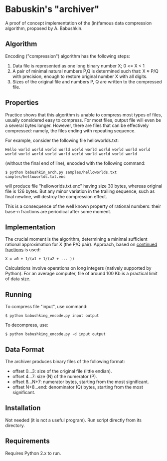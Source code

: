 Babuskin's "archiver"
=====================
A proof of concept implementation of the (in)famous data compression algorithm, proposed by A. Babushkin.

Algorithm
---------
Encoding ("compression") algorithm has the following steps:

1.  Data file is represented as one long binary number X; 0 <= X < 1
2.  A pair of minimal natural numbers P,Q is determined such that:
    X ≈ P/Q
    with precision, enough to restore original number X with all digits.
3.  Sizes of the original file and numbers P, Q are written to the compressed file.

Properties
----------
Practice shows that this algorithm is unable to compress most types of files, usually considered easy to compress. For most files, output file will even be a several bytes longer. However, there are files that can be effectively compressed: namely, the files ending with repeating sequence.

For example, consider the following file helloworlds.txt:

    Hello world world world world world world world world world world world world world world world world world world world world 

(without the final end of line), encoded with the following command:

    $ python babushkin_arch.py samples/helloworlds.txt samples/helloworlds.txt.enc

will produce file "helloworlds.txt.enc" having size 30 bytes, whereas original file is 126 bytes.
But any minor variation in the trailing sequence, such as final newline, will destroy the compression effect.

This is a consequence of the well known property of rational numbers: their base-n fractions are periodical after some moment.


Implementation
--------------
The crucial moment is the algorithm, determining a minimal sufficient rational approximation for X (the P/Q pair).
Approach, based on [continued fractions](http://en.wikipedia.org/wiki/Continued_fraction) is used:

    X = a0 + 1/(a1 + 1/(a2 + ... ))

Calculations involve operations on long integers (natively supported by Python). For an average computer, file of around 100 Kb is a practical limit of data size.

Running
-------

To compress file "input", use command:

    $ python babushking_encode.py input output

To decompress, use:

    $ python babushking_encode.py -d input output

Data Format
-----------
The archiver produces binary files of the following format:

* offset 0...3: size of the original file (little endian).
* offset 4...7: size (N) of the numerator (P).
* offset 8...N+7: numerator bytes, starting from the most significant.
* offset N+8...end: denominator (Q) bytes, starting from the most significant.

Installation
------------
Not needed (it is not a useful program).
Run script directly from its directory.

Requirements
------------
Requires Python 2.x to run.

